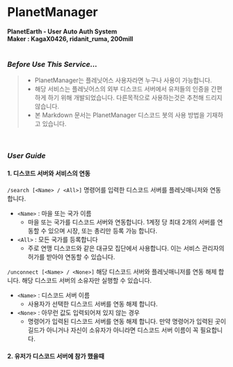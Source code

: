 # PlanetManager
**PlanetEarth - User Auto Auth System   
Maker : KagaX0426, ridanit_ruma, 200mill**   
<br />
### ***Before Use This Service...***
> - PlanetManager는 플레닛어스 사용자라면 누구나 사용이 가능합니다.
> - 해당 서비스는 플레닛어스의 외부 디스코드 서버에서 유저들의 인증을 간편하게 하기 위해 개발되었습니다. 다른목적으로 사용하는것은 추천해 드리지 않습니다.
> - 본 Markdown 문서는 PlanetManager 디스코드 봇의 사용 방법을 기재하고 있습니다.
<br />

### ***User Guide***
#### 1. 디스코드 서버와 서비스의 연동
`/search [<Name> / <All>]`
명령어를 입력한 디스코드 서버를 플레닛매니저와 연동합니다.
- `<Name>` : 마을 또는 국가 이름
  - 마을 또는 국가를 디스코드 서버와 연동합니다. 1계정 당 최대 2개의 서버를 연동할 수 있으며 시장, 또는 총리만 등록 가능 합니다.
- `<All>` : 모든 국가를 등록합니다
  - 주로 연맹 디스코드와 같은 대규모 집단에서 사용합니다. 이는 서비스 관리자의 허가를 받아야 연동할 수 있습니다.

`/unconnect [<Name> / <None>]`
해당 디스코드 서버와 플레닛매니저를 연동 해제 합니다. 해당 디스코드 서버의 소유자만 실행할 수 있습니다.
- `<Name>` : 디스코드 서버 이름
  - 사용자가 선택한 디스코드 서버를 연동 해제 합니다.
- `<None>` : 아무런 값도 입력되어져 있지 않는 경우
  - 명령어가 입력된 디스코드 서버를 연동 해제 합니다. 만약 명령어가 입력된 곳이 길드가 아니거나 자신이 소유자가 아니라면 디스코드 서버 이름이 꼭 필요합니다.

#### 2. 유저가 디스코드 서버에 참가 했을때

